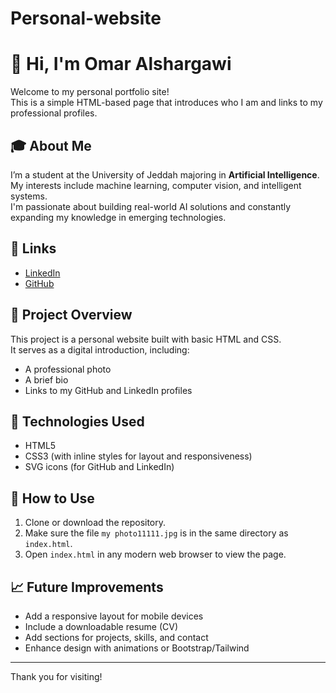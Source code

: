 # Personal-website
# 👋 Hi, I'm Omar Alshargawi

Welcome to my personal portfolio site!  
This is a simple HTML-based page that introduces who I am and links to my professional profiles.

## 🎓 About Me
I’m a student at the University of Jeddah majoring in **Artificial Intelligence**.  
My interests include machine learning, computer vision, and intelligent systems.  
I'm passionate about building real-world AI solutions and constantly expanding my knowledge in emerging technologies.

## 🔗 Links
- [LinkedIn](https://www.linkedin.com/feed/)
- [GitHub](https://github.com/omar-alshargawi)

## 📁 Project Overview
This project is a personal website built with basic HTML and CSS.  
It serves as a digital introduction, including:
- A professional photo
- A brief bio
- Links to my GitHub and LinkedIn profiles

## 🚀 Technologies Used
- HTML5
- CSS3 (with inline styles for layout and responsiveness)
- SVG icons (for GitHub and LinkedIn)

## 📌 How to Use
1. Clone or download the repository.
2. Make sure the file `my photo11111.jpg` is in the same directory as `index.html`.
3. Open `index.html` in any modern web browser to view the page.

## 📈 Future Improvements
- Add a responsive layout for mobile devices
- Include a downloadable resume (CV)
- Add sections for projects, skills, and contact
- Enhance design with animations or Bootstrap/Tailwind

---

Thank you for visiting!
